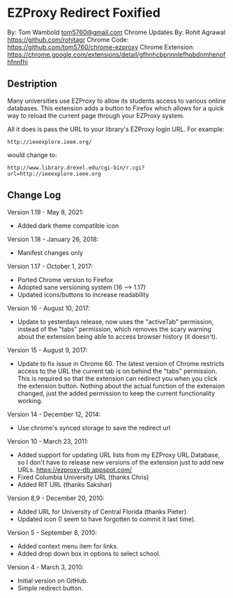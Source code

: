  EZProxy Redirect Foxified
===========================

By: Tom Wambold <tom5760@gmail.com>
Chrome Updates By: Rohit Agrawal <https://github.com/rohitagr>
Chrome Code: https://github.com/tom5760/chrome-ezproxy
Chrome Extension: https://chrome.google.com/extensions/detail/gfhnhcbpnnnlefhobdnmhenofhfnnfhi

Destription
-----------

Many universities use EZProxy to allow its students access to various online
databases.  This extension adds a button to Firefox which allows for a quick way
to reload the current page through your EZProxy system.

All it does is pass the URL to your library's EZProxy login URL.  For example:

    http://ieeexplore.ieee.org/

would change to:

    http://www.library.drexel.edu/cgi-bin/r.cgi?url=http://ieeexplore.ieee.org

Change Log
----------

Version 1.19 - May 8, 2021:
* Added dark theme compatible icon

Version 1.18 - January 26, 2018:
* Manifest changes only

Version 1.17 - October 1, 2017:
* Ported Chrome version to Firefox
* Adopted sane versioning system (16 --> 1.17)
* Updated icons/buttons to increase readability

Version 16 - August 10, 2017:
* Update to yesterdays release, now uses the "activeTab" permission, instead of
  the "tabs" permission, which removes the scary warning about the extension
  being able to access browser history (it doesn't).

Version 15 - August 9, 2017:
* Update to fix issue in Chrome 60.  The latest version of Chrome restricts
  access to the URL the current tab is on behind the "tabs" permission.  This
  is required so that the extension can redirect you when you click the
  extension button.  Nothing about the actual function of the extension
  changed, just the added permission to keep the current functionality working.

Version 14 - December 12, 2014:
* Use chrome's synced storage to save the redirect url

Version 10 - March 23, 2011:
* Added support for updating URL lists from my EZProxy URL Database, so
  I don't have to release new versions of the extension just to add new
  URLs. https://ezproxy-db.appspot.com/
* Fixed Columbia University URL (thanks Chris)
* Added RIT URL (thanks Sakshar)

Version 8,9 - December 20, 2010:
* Added URL for University of Central Florida (thanks Pieter).
* Updated icon (I seem to have forgotten to commit it last time).

Version 5 - September 8, 2010:
* Added context menu item for links.
* Added drop down box in options to select school.

Version 4 - March 3, 2010:
* Initial version on GitHub.
* Simple redirect button.
